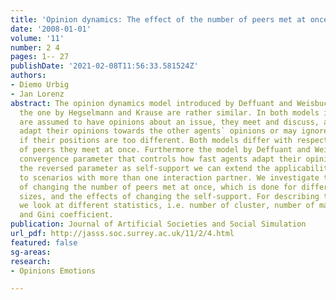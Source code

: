 ```yaml
---
title: 'Opinion dynamics: The effect of the number of peers met at once'
date: '2008-01-01'
volume: '11'
number: 2 4
pages: 1-- 27
publishDate: '2021-02-08T11:56:33.581524Z'
authors:
- Diemo Urbig
- Jan Lorenz
abstract: The opinion dynamics model introduced by Deffuant and Weisbuch as well as
  the one by Hegselmann and Krause are rather similar. In both models individuals
  are assumed to have opinions about an issue, they meet and discuss, and they may
  adapt their opinions towards the other agents` opinions or may ignore each other
  if their positions are too different. Both models differ with respect to the number
  of peers they meet at once. Furthermore the model by Deffuant and Weisbuch has a
  convergence parameter that controls how fast agents adapt their opinions. By defining
  the reversed parameter as self-support we can extend the applicability of this parameter
  to scenarios with more than one interaction partner. We investigate the effects
  of changing the number of peers met at once, which is done for different population
  sizes, and the effects of changing the self-support. For describing the dynamics
  we look at different statistics, i.e. number of cluster, number of major clusters,
  and Gini coefficient.
publication: Journal of Artificial Societies and Social Simulation
url_pdf: http://jasss.soc.surrey.ac.uk/11/2/4.html 
featured: false
sg-areas:
research: 
- Opinions Emotions

---
```

